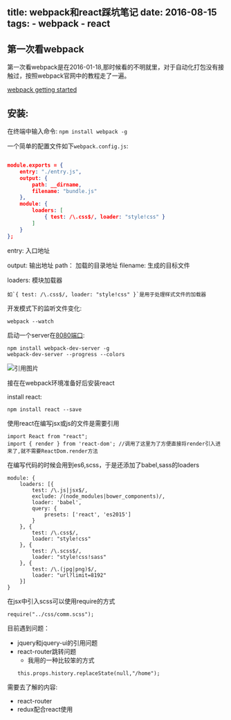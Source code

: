 title: webpack和react踩坑笔记
date: 2016-08-15
tags: 
    - webpack
    - react
---



## 第一次看webpack

第一次看webpack是在2016-01-18,那时候看的不明就里，对于自动化打包没有接触过，按照webpack官网中的教程走了一遍。

[webpack getting started](http://webpack.github.io/docs/tutorials/getting-started/)

<!--more-->
## 安装:

在终端中输入命令: `npm install webpack -g`


一个简单的配置文件如下`webpack.config.js`:

```json

module.exports = {
    entry: "./entry.js",
    output: {
        path: __dirname,
        filename: "bundle.js"
    },
    module: {
        loaders: [
            { test: /\.css$/, loader: "style!css" }
        ]
    }
};
```


entry: 入口地址

output: 输出地址
    path： 加载的目录地址 
    filename: 生成的目标文件

loaders: 模块加载器

    如`{ test: /\.css$/, loader: "style!css" }`是用于处理样式文件的加载器

开发模式下的监听文件变化:

```
webpack --watch
```

启动一个server在[8080端口](http://localhost:8080/webpack-dev-server):

```
npm install webpack-dev-server -g
webpack-dev-server --progress --colors
```

![引用图片](http://webpack.github.io/assets/what-is-webpack.png)

接在在webpack环境准备好后安装react

install react: 
```
npm install react --save
```

使用react在编写jsx或js的文件是需要引用

```
import React from "react";
import { render } from 'react-dom'; //调用了这里为了方便直接将render引入进来了,就不需要ReactDom.render方法
```

在编写代码的时候会用到es6,scss，于是还添加了babel,sass的loaders

```
module: {
    loaders: [{
        test: /\.js|jsx$/,
        exclude: /(node_modules|bower_components)/,
        loader: 'babel',
        query: {
            presets: ['react', 'es2015']
        }
    }, {
        test: /\.css$/,
        loader: "style!css"
    }, {
        test: /\.scss$/,
        loader: "style!css!sass"
    }, {
        test: /\.(jpg|png)$/,
        loader: "url?limit=8192"
    }]
}
```

在jsx中引入scss可以使用require的方式

```
require("../css/comm.scss");
```

目前遇到问题：

- jquery和jquery-ui的引用问题
- react-router跳转问题
    - 我用的一种比较笨的方式
    ```
    this.props.history.replaceState(null,"/home");
    ```

需要去了解的内容:

- react-router
- redux配合react使用